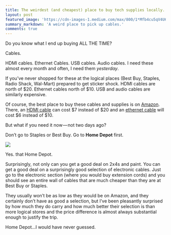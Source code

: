 ```yaml
---
title: The weirdest (and cheapest) place to buy tech supplies locally.
layout: post
featured_image: 'https://cdn-images-1.medium.com/max/800/1*Mfb4cu5qV4U6hYZhi28hPw.jpeg'
summary_markdown: 'A weird place to pick up cables.'
comments: true
---
```


Do you know what I end up buying ALL THE TIME?

Cables.

HDMI cables. Ethernet Cables. USB cables. Audio cables. I need these almost every month and often, I need them *yesterday*.

If you’ve never shopped for these at the logical places (Best Buy, Staples, Radio Shack, Wal-Mart) prepared to get sticker shock. HDMI cables are north of $20. Ethernet cables north of $10. USB and audio cables are similarly expensive.

Of course, the best place to buy these cables and supplies is on [Amazon](https://www.amazon.com/Mediabridge-Cat5e-Ethernet-Patch-Cable/dp/B003O973OA/ref=sr_1_9?s=pc&ie=UTF8&qid=1479340700&sr=1-9&keywords=ethernet+cable). There, an [HDMI cable](https://www.amazon.com/AmazonBasics-High-Speed-HDMI-Cable-Standard/dp/B014I8SSD0/ref=sr_1_3?ie=UTF8&qid=1479340663&sr=8-3&keywords=hdmi+cable) can cost $7 instead of $20 and an [ethernet cable](https://www.amazon.com/Mediabridge-Cat5e-Ethernet-Patch-Cable/dp/B003O973OA/ref=sr_1_9?s=pc&ie=UTF8&qid=1479340700&sr=1-9&keywords=ethernet+cable) will cost $6 instead of $10.

But what if you need it now — not two days ago?

Don’t go to Staples or Best Buy. Go to **Home Depot** first.

![](https://cdn-images-1.medium.com/max/800/0*YHUf1v5VpLJ0hUvH.jpg)

Yes. that Home Depot.

Surprisingly, not only can you get a good deal on 2x4s and paint. You can get a good deal on a surprisingly good selection of electronic cables. Just go to the electronic section (where you would buy extension cords) and you should see an entire wall of cables that are much cheaper than they are at Best Buy or Staples.

They usually won’t be as low as they would be on Amazon, and they certainly don’t have as good a selection, but I’ve been pleasantly surprised by how much they do carry and how much better their selection is than more logical stores and the price difference is almost always substantial enough to justify the trip.

Home Depot…I would have never guessed.
